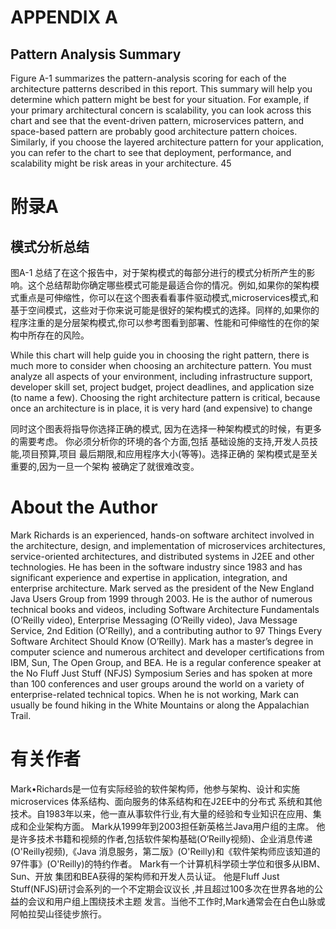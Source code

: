 # APPENDIX A #
## Pattern Analysis Summary ##
Figure A-1 summarizes the pattern-analysis scoring for each of the
architecture patterns described in this report. This summary will
help you determine which pattern might be best for your situation.
For example, if your primary architectural concern is scalability, you
can look across this chart and see that the event-driven pattern,
microservices pattern, and space-based pattern are probably good
architecture pattern choices. Similarly, if you choose the layered
architecture pattern for your application, you can refer to the chart
to see that deployment, performance, and scalability might be risk
areas in your architecture.
45

# 附录A #
## 模式分析总结 ##
图A-1 总结了在这个报告中，对于架构模式的每部分进行的模式分析所产生的影响。这个总结帮助你确定哪些模式可能是最适合你的情况。例如,如果你的架构模式重点是可伸缩性，你可以在这个图表看看事件驱动模式,microservices模式,和基于空间模式，这些对于你来说可能是很好的架构模式的选择。同样的,如果你的程序注重的是分层架构模式,你可以参考图看到部署、性能和可伸缩性的在你的架构中所存在的风险。

While this chart will help guide you in choosing the right pattern,
there is much more to consider when choosing an architecture pattern.
You must analyze all aspects of your environment, including
infrastructure support, developer skill set, project budget, project
deadlines, and application size (to name a few). Choosing the right
architecture pattern is critical, because once an architecture is in
place, it is very hard (and expensive) to change

同时这个图表将指导你选择正确的模式,
因为在选择一种架构模式的时候，有更多的需要考虑。
你必须分析你的环境的各个方面,包括
基础设施的支持,开发人员技能,项目预算,项目
最后期限,和应用程序大小(等等)。选择正确的
架构模式是至关重要的,因为一旦一个架构
被确定了就很难改变。


# About the Author #
Mark Richards is an experienced, hands-on software architect
involved in the architecture, design, and implementation of microservices
architectures, service-oriented architectures, and distributed
systems in J2EE and other technologies.
 He has been in the
software industry since 1983 and has significant experience and
expertise in application, integration, and enterprise architecture.
Mark served as the president of the New England Java Users Group
from 1999 through 2003.
 He is the author of numerous technical books and videos, including Software Architecture Fundamentals
(O’Reilly video), Enterprise Messaging (O’Reilly video), Java
Message Service, 2nd Edition (O’Reilly), and a contributing author
to 97 Things Every Software Architect Should Know (O’Reilly).
Mark has a master’s degree in computer science and numerous
architect and developer certifications from IBM, Sun, The Open
Group, and BEA. 
He is a regular conference speaker at the No
Fluff Just Stuff (NFJS) Symposium Series and has spoken at more
than 100 conferences and user groups around the world on a variety
of enterprise-related technical topics. 
When he is not working,
Mark can usually be found hiking in the White Mountains or
along the Appalachian Trail.
# 有关作者 #
Mark•Richards是一位有实际经验的软件架构师，他参与架构、设计和实施microservices
体系结构、面向服务的体系结构和在J2EE中的分布式
系统和其他技术。自1983年以来，他一直从事软件行业,有大量的经验和专业知识在应用、集成和企业架构方面。
Mark从1999年到2003担任新英格兰Java用户组的主席。
他是许多技术书籍和视频的作者,包括软件架构基础(O‘Reilly视频)、企业消息传递(O'Reilly视频),《Java
消息服务，第二版》(O'Reilly)和《软件架构师应该知道的97件事》(O'Reilly)的特约作者。
Mark有一个计算机科学硕士学位和很多从IBM、Sun、开放
集团和BEA获得的架构师和开发人员认证。
他是Fluff Just Stuff(NFJS)研讨会系列的一个不定期会议议长
,并且超过100多次在世界各地的公益的会议和用户组上围绕技术主题
发言。当他不工作时,Mark通常会在白色山脉或阿帕拉契山径徒步旅行。


